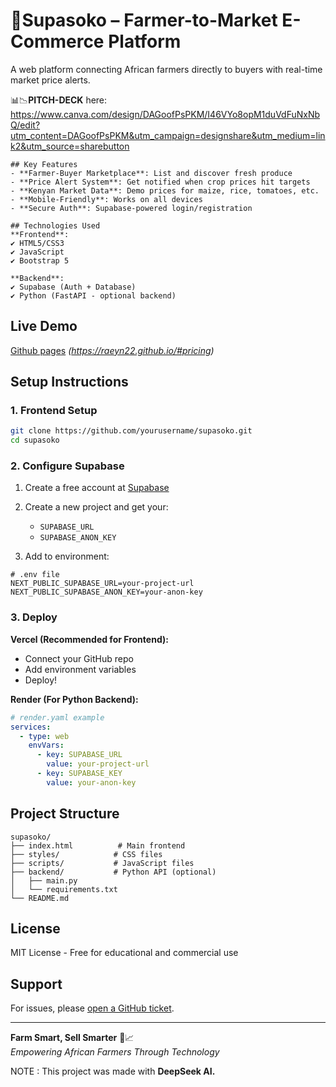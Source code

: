 


# 🌱Supasoko – Farmer-to-Market E-Commerce Platform 

A web platform connecting African farmers directly to buyers with real-time market price alerts.

📊📉**PITCH-DECK** here: https://www.canva.com/design/DAGoofPsPKM/I46VYo8opM1duVdFuNxNbQ/edit?utm_content=DAGoofPsPKM&utm_campaign=designshare&utm_medium=link2&utm_source=sharebutton
```
## Key Features
- **Farmer-Buyer Marketplace**: List and discover fresh produce
- **Price Alert System**: Get notified when crop prices hit targets
- **Kenyan Market Data**: Demo prices for maize, rice, tomatoes, etc.
- **Mobile-Friendly**: Works on all devices
- **Secure Auth**: Supabase-powered login/registration

## Technologies Used
**Frontend**:  
✔ HTML5/CSS3  
✔ JavaScript  
✔ Bootstrap 5  

**Backend**:  
✔ Supabase (Auth + Database)  
✔ Python (FastAPI - optional backend)  
```
## Live Demo
[Github pages](#) *(https://raeyn22.github.io/#pricing)*

## Setup Instructions

### 1. Frontend Setup
```bash
git clone https://github.com/yourusername/supasoko.git
cd supasoko
```

### 2. Configure Supabase
1. Create a free account at [Supabase](https://supabase.com/)
2. Create a new project and get your:
   - `SUPABASE_URL`
   - `SUPABASE_ANON_KEY`

3. Add to environment:
```env
# .env file
NEXT_PUBLIC_SUPABASE_URL=your-project-url
NEXT_PUBLIC_SUPABASE_ANON_KEY=your-anon-key
```

### 3. Deploy
**Vercel (Recommended for Frontend):**
- Connect your GitHub repo
- Add environment variables
- Deploy!

**Render (For Python Backend):**
```yaml
# render.yaml example
services:
  - type: web
    envVars:
      - key: SUPABASE_URL
        value: your-project-url
      - key: SUPABASE_KEY
        value: your-anon-key
```

## Project Structure
```
supasoko/
├── index.html          # Main frontend
├── styles/            # CSS files
├── scripts/           # JavaScript files
├── backend/           # Python API (optional)
│   ├── main.py
│   └── requirements.txt
└── README.md
```

## License
MIT License - Free for educational and commercial use

## Support
For issues, please [open a GitHub ticket](https://github.com/Raeyn22/supasoko/issues).

---
**Farm Smart, Sell Smarter** 🌱📈  
*Empowering African Farmers Through Technology*

NOTE : This project was made with **DeepSeek AI.**



